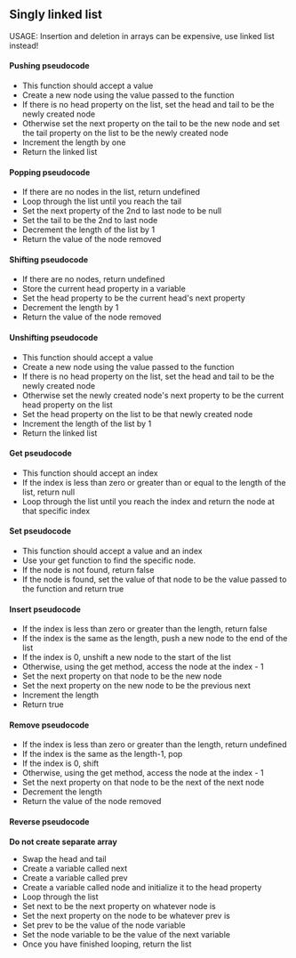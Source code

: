 <h2>Singly linked list</h2>

<p>USAGE: Insertion and deletion in arrays can be expensive, use linked list instead!</p>

<h4>Pushing pseudocode</h4>

<ul>
<li>This function should accept a value</li>
<li>Create a new node using the value passed to the function</li>
<li>If there is no head property on the list, set the head and tail to be the newly created node</li>
<li>Otherwise set the next property on the tail to be the new node and set the tail property on the list to be the newly created node</li>
<li>Increment the length by one</li>
<li>Return the linked list</li>
</ul>

<h4>Popping pseudocode</h4>

<ul>
<li>If there are no nodes in the list, return undefined</li>
<li>Loop through the list until you reach the tail</li>
<li>Set the next property of the 2nd to last node to be null</li>
<li>Set the tail to be the 2nd to last node</li>
<li>Decrement the length of the list by 1</li>
<li>Return the value of the node removed</li>
</ul>

<h4>Shifting pseudocode</h4>

<ul>
<li>If there are no nodes, return undefined</li>
<li>Store the current head property in a variable</li>
<li>Set the head property to be the current head's next property</li>
<li>Decrement the length by 1</li>
<li>Return the value of the node removed</li>
</ul>

<h4>Unshifting pseudocode</h4>

<ul>
<li>This function should accept a value</li>
<li>Create a new node using the value passed to the function</li>
<li>If there is no head property on the list, set the head and tail to be the newly created node</li>
<li>Otherwise set the newly created node's next property to be the current head property on the list</li>
<li>Set the head property on the list to be that newly created node</li>
<li>Increment the length of the list by 1</li>
<li>Return the linked list</li>
</ul>

<h4>Get pseudocode</h4>

<ul>
<li>This function should accept an index</li>
<li>If the index is less than zero or greater than or equal to the length of the list, return null</li>
<li>Loop through the list until you reach the index and return the node at that specific index</li>
</ul>

<h4>Set pseudocode</h4>

<ul>
<li>This function should accept a value and an index</li>
<li>Use your get function to find the specific node.</li>
<li>If the node is not found, return false</li>
<li>If the node is found, set the value of that node to be the value passed to the function and return true</li>
</ul>

<h4>Insert pseudocode</h4>

<ul>
<li>If the index is less than zero or greater than the length, return false</li>
<li>If the index is the same as the length, push a new node to the end of the list</li>
<li>If the index is 0, unshift a new node to the start of the list</li>
<li>Otherwise, using the get method, access the node at the index - 1</li>
<li>Set the next property on that node to be the new node</li>
<li>Set the next property on the new node to be the previous next</li>
<li>Increment the length</li>
<li>Return true</li>
</ul>

<h4>Remove pseudocode</h4>

<ul>
    <li>If the index is less than zero or greater than the length, return undefined</li>
    <li>If the index is the same as the length-1, pop</li>
    <li>If the index is 0, shift</li>
    <li>Otherwise, using the get method, access the node at the index - 1</li>
    <li>Set the next property on that node to be the next of the next node</li>
    <li>Decrement the length</li>
    <li>Return the value of the node removed</li>
</ul>

<h4>Reverse pseudocode</h4>
<strong>Do not create separate array</strong>
<ul>
    <li>Swap the head and tail</li>
    <li>Create a variable called next</li>
    <li>Create a variable called prev</li>
    <li>Create a variable called node and initialize it to the head property</li>
    <li>Loop through the list</li>
    <li>Set next to be the next property on whatever node is</li>
    <li>Set the next property on the node to be whatever prev is</li>
    <li>Set prev to be the value of the node variable</li>
    <li>Set the node variable to be the value of the next variable</li>
    <li>Once you have finished looping, return the list</li>
</ul>
